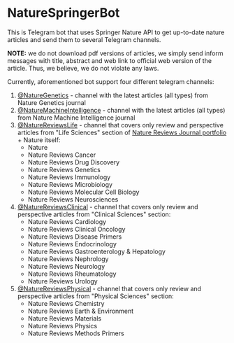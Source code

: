 # NatureSpringerBot
This is Telegram bot that uses Springer Nature API to get up-to-date nature articles and send them to several Telegram channels.

**NOTE:** we do not download pdf versions of articles, we simply send inform messages with title, abstract and web link to official web version of the article. Thus, we believe, we do not violate any laws. 

Currently, aforementioned bot support four different telegram channels:
1) [@NatureGenetics](https://t.me/NatureGenetics) - channel with the latest articles (all types) from Nature Genetics journal
2) [@NatureMachineIntelligence](https://t.me/NatureMachineIntelligence) - channel with the latest articles (all types) from Nature Machine Intelligence journal
3) [@NatureReviewsLife](https://t.me/NatureReviewsLife) - channel that covers only review and perspective articles from 
   "Life Sciences" section of [Nature Reviews Journal portfolio](https://www.springernature.com/gp/librarians/products/journals/nature-research-journals/nature-reviews) + Nature itself:
    * Nature 
    * Nature Reviews Cancer 
    * Nature Reviews Drug Discovery 
    * Nature Reviews Genetics
    * Nature Reviews Immunology 
    * Nature Reviews Microbiology
    * Nature Reviews Molecular Cell Biology 
    * Nature Reviews Neurosciences
4) [@NatureReviewsClinical](https://t.me/NatureReviewsClinical) - channel that covers only review and perspective articles from "Clinical Sciences" section:
    * Nature Reviews Cardiology
    * Nature Reviews Clinical Oncology 
    * Nature Reviews Disease Primers
    * Nature Reviews Endocrinology 
    * Nature Reviews Gastroenterology & Hepatology
    * Nature Reviews Nephrology 
    * Nature Reviews Neurology
    * Nature Reviews Rheumatology
    * Nature Reviews Urology
5) [@NatureReviewsPhysical](https://t.me/NatureReviewsPhysical) - channel that covers only review and perspective articles from "Physical Sciences" section:
    * Nature Reviews Chemistry
    * Nature Reviews Earth & Environment 
    * Nature Reviews Materials
    * Nature Reviews Physics
    * Nature Reviews Methods Primers